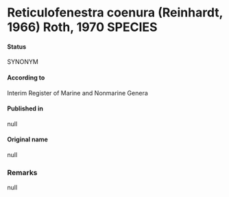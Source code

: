 Reticulofenestra coenura (Reinhardt, 1966) Roth, 1970 SPECIES
=======

#### Status
SYNONYM

#### According to
Interim Register of Marine and Nonmarine Genera

#### Published in
null

#### Original name
null

### Remarks
null